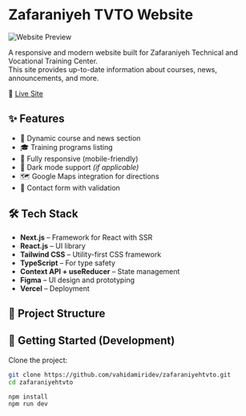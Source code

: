 # Zafaraniyeh TVTO Website

![Website Preview](https://zafaraniyehtvto.ir/favicon.ico)

A responsive and modern website built for Zafaraniyeh Technical and Vocational Training Center.  
This site provides up-to-date information about courses, news, announcements, and more.

🔗 [Live Site](https://zafaraniyehtvto.ir)

## ✨ Features

- 📰 Dynamic course and news section
- 🎓 Training programs listing
- 📱 Fully responsive (mobile-friendly)
- 🌙 Dark mode support *(if applicable)*
- 🗺️ Google Maps integration for directions
- 🧾 Contact form with validation

## 🛠️ Tech Stack

- **Next.js** – Framework for React with SSR
- **React.js** – UI library
- **Tailwind CSS** – Utility-first CSS framework
- **TypeScript** – For type safety
- **Context API + useReducer** – State management
- **Figma** – UI design and prototyping
- **Vercel** – Deployment

## 📁 Project Structure

## 🚀 Getting Started (Development)

Clone the project:

```bash
git clone https://github.com/vahidamiridev/zafaraniyehtvto.git
cd zafaraniyehtvto

npm install
npm run dev

